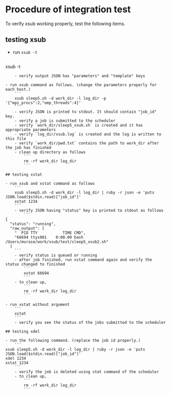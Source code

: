 # Procedure of integration test

To verify xsub working properly, test the following items.

## testing xsub

- run `xsub -t`
    ```
xsub -t
```
    - verify output JSON has "parameters" and "template" keys

- run xsub command as follows. (change the parameters properly for each host.)
    ```
    xsub sleep5.sh -d work_dir -l log_dir -p '{"mpi_procs":2,"omp_threads":4}'
    ```
    - verify JSON is printed to stdout. It should contain "job_id" key.
    - verify a job is submitted to the scheduler
    - verify `work_dir/sleep5_xsub.sh` is created and it has appropriate parameters
    - verify `log_dir/xsub.log` is created and the log is written to this file
    - verify `work_dir/pwd.txt` contains the path to work_dir after the job has finished
    - clean up directory as follows
        ```
        rm -rf work_dir log_dir
        ```

## testing xstat

- run xsub and xstat command as follows
    ```
    xsub sleep5.sh -d work_dir -l log_dir | ruby -r json -e 'puts JSON.load($stdin.read)["job_id"]'
    xstat 1234
    ```
    - verify JSON having "status" key is printed to stdout as follows
        ```
{
  "status": "running",
  "raw_output": [
    "  PID TTY           TIME CMD",
    "66694 ttys001    0:00.00 bash /Users/murase/work/xsub/test/sleep5_xsub2.sh"
  ]
    ```
    - verify status is queued or running
    - after job finished, run xstat command again and verify the status changed to finished
        ```
        xstat 66694
        ```
    - to clean up,
        ```
        rm -rf work_dir log_dir
        ```

- run xstat without argument
    ```
    xstat
    ```
    - verify you see the status of the jobs submitted to the scheduler

## testing xdel

- run the following command. (replace the job id properly.)
    ```
xsub sleep5.sh -d work_dir -l log_dir | ruby -r json -e 'puts JSON.load($stdin.read)["job_id"]'
xdel 1234
xstat 1234
    ```
    - verify the job is deleted using stat command of the scheduler
    - to clean up,
        ```
        rm -rf work_dir log_dir
        ```
